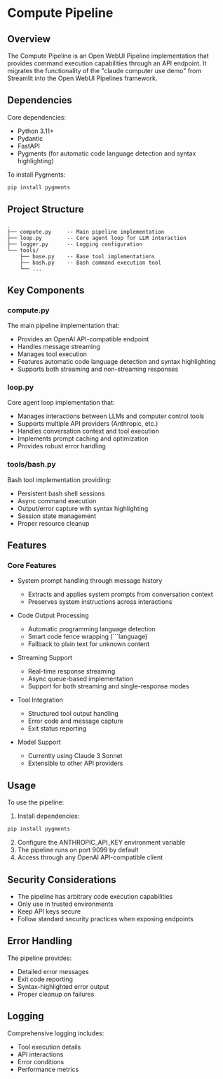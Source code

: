 # Compute Pipeline

## Overview

The Compute Pipeline is an Open WebUI Pipeline implementation that provides command execution capabilities through an API endpoint. It migrates the functionality of the "claude computer use demo" from Streamlit into the Open WebUI Pipelines framework.

## Dependencies

Core dependencies:
- Python 3.11+
- Pydantic
- FastAPI
- Pygments (for automatic code language detection and syntax highlighting)

To install Pygments:
```bash
pip install pygments
```

## Project Structure

```
.
├── compute.py     -- Main pipeline implementation
├── loop.py        -- Core agent loop for LLM interaction
├── logger.py      -- Logging configuration
└── tools/
    ├── base.py    -- Base tool implementations
    ├── bash.py    -- Bash command execution tool
    └── ...
```

## Key Components

### compute.py

The main pipeline implementation that:
- Provides an OpenAI API-compatible endpoint
- Handles message streaming
- Manages tool execution
- Features automatic code language detection and syntax highlighting
- Supports both streaming and non-streaming responses

### loop.py

Core agent loop implementation that:
- Manages interactions between LLMs and computer control tools
- Supports multiple API providers (Anthropic, etc.)
- Handles conversation context and tool execution
- Implements prompt caching and optimization
- Provides robust error handling

### tools/bash.py

Bash tool implementation providing:
- Persistent bash shell sessions
- Async command execution
- Output/error capture with syntax highlighting
- Session state management
- Proper resource cleanup

## Features

### Core Features
- System prompt handling through message history
  - Extracts and applies system prompts from conversation context
  - Preserves system instructions across interactions

- Code Output Processing
  - Automatic programming language detection
  - Smart code fence wrapping (\`\`\`language)
  - Fallback to plain text for unknown content

- Streaming Support
  - Real-time response streaming
  - Async queue-based implementation
  - Support for both streaming and single-response modes

- Tool Integration
  - Structured tool output handling
  - Error code and message capture
  - Exit status reporting

- Model Support
  - Currently using Claude 3 Sonnet
  - Extensible to other API providers

## Usage

To use the pipeline:

1. Install dependencies:
```bash
pip install pygments
```

2. Configure the ANTHROPIC_API_KEY environment variable
3. The pipeline runs on port 9099 by default
4. Access through any OpenAI API-compatible client

## Security Considerations

- The pipeline has arbitrary code execution capabilities
- Only use in trusted environments
- Keep API keys secure
- Follow standard security practices when exposing endpoints

## Error Handling

The pipeline provides:
- Detailed error messages
- Exit code reporting
- Syntax-highlighted error output
- Proper cleanup on failures

## Logging

Comprehensive logging includes:
- Tool execution details
- API interactions
- Error conditions
- Performance metrics
